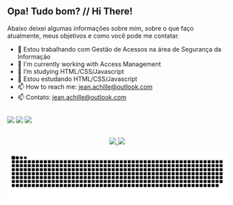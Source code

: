 ## Opa! Tudo bom? // Hi There!

Abaixo deixei algumas informações sobre mim, sobre o que faço atualmente, meus objetivos e como você pode me contatar. 


- 🔭 Estou trabalhando com Gestão de Acessos na área de Segurança da Informação
- 🔭 I'm currently working with Access Management
- 🌱 I’m studying HTML/CSS/Javascript 
- 🌱 Estou estudando HTML/CSS/Javascript
- 📫 How to reach me: jean.achille@outlook.com
- 📫 Contato: jean.achille@outlook.com

##

<div style="display: inline_block">
  <img src="https://cdn.jsdelivr.net/gh/devicons/devicon/icons/html5/html5-original.svg" height="40"3/>
  <img src="https://cdn.jsdelivr.net/gh/devicons/devicon/icons/css3/css3-plain-wordmark.svg" height="40"3/>
  <img src="https://cdn.jsdelivr.net/gh/devicons/devicon/icons/javascript/javascript-plain.svg" height="40"3/>
</div>

##

<div align="center">
  <a href="https://github.com/jeanachillesgc">
  <img height="180em" src="https://github-readme-stats.vercel.app/api?username=jeanachillesgc&show_icons=true&include_all_commits=true&count_private=true&bg_color=22272E&text_color=FFFFFF&title_color=FFFFFF"/>
  <img height="180em" src="https://github-readme-stats.vercel.app/api/top-langs/?username=jeanachillesgc&layout=compact&langs_count=7&bg_color=22272E&text_color=FFFFFF&title_color=FFFFFF"/>
</div>
  
![Snake animation](https://github.com/jeanachillesgc/jeanachillesgc/blob/output/github-contribution-grid-snake.svg)

